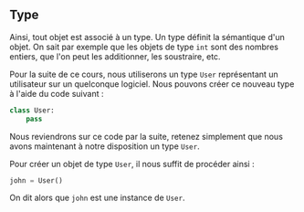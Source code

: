 ## Type

Ainsi, tout objet est associé à un type. Un type définit la sémantique d'un objet.
On sait par exemple que les objets de type `int` sont des nombres entiers, que l'on peut les additionner, les soustraire, etc.

Pour la suite de ce cours, nous utiliserons un type `User` représentant un utilisateur sur un quelconque logiciel.
Nous pouvons créer ce nouveau type à l'aide du code suivant :

```python
class User:
    pass
```

Nous reviendrons sur ce code par la suite, retenez simplement que nous avons maintenant à notre disposition un type `User`.

Pour créer un objet de type `User`, il nous suffit de procéder ainsi :

```python
john = User()
```

On dit alors que `john` est une instance de `User`.
